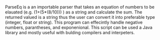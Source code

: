 ParseEq is a an importable parser that takes an equation of numbers to be elauated (e.g. (1+(5*(8/10))) ) as a string and calculate the sum. The returned valued is a string thus the user can convert it into preferable type (integer, float or string). This program can effecintly handle negative numbers, parantheses, and exponenional. This script can be used a Java library and mostly useful with bulding compilers and interpeters.
